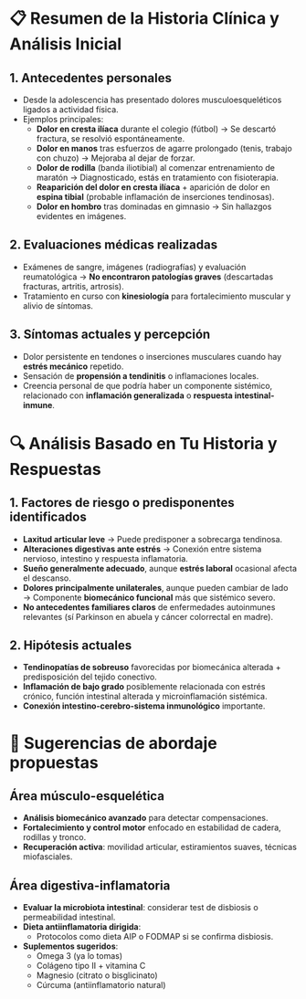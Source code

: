 # 📋 Resumen de la Historia Clínica y Análisis Inicial

## 1. Antecedentes personales
- Desde la adolescencia has presentado dolores musculoesqueléticos ligados a actividad física.
- Ejemplos principales:
  - **Dolor en cresta ilíaca** durante el colegio (fútbol) → Se descartó fractura, se resolvió espontáneamente.
  - **Dolor en manos** tras esfuerzos de agarre prolongado (tenis, trabajo con chuzo) → Mejoraba al dejar de forzar.
  - **Dolor de rodilla** (banda iliotibial) al comenzar entrenamiento de maratón → Diagnosticado, estás en tratamiento con fisioterapia.
  - **Reaparición del dolor en cresta ilíaca** + aparición de dolor en **espina tibial** (probable inflamación de inserciones tendinosas).
  - **Dolor en hombro** tras dominadas en gimnasio → Sin hallazgos evidentes en imágenes.

## 2. Evaluaciones médicas realizadas
- Exámenes de sangre, imágenes (radiografías) y evaluación reumatológica → **No encontraron patologías graves** (descartadas fracturas, artritis, artrosis).
- Tratamiento en curso con **kinesiología** para fortalecimiento muscular y alivio de síntomas.

## 3. Síntomas actuales y percepción
- Dolor persistente en tendones o inserciones musculares cuando hay **estrés mecánico** repetido.
- Sensación de **propensión a tendinitis** o inflamaciones locales.
- Creencia personal de que podría haber un componente sistémico, relacionado con **inflamación generalizada** o **respuesta intestinal-inmune**.

# 🔍 Análisis Basado en Tu Historia y Respuestas

## 1. Factores de riesgo o predisponentes identificados
- **Laxitud articular leve** → Puede predisponer a sobrecarga tendinosa.
- **Alteraciones digestivas ante estrés** → Conexión entre sistema nervioso, intestino y respuesta inflamatoria.
- **Sueño generalmente adecuado**, aunque **estrés laboral** ocasional afecta el descanso.
- **Dolores principalmente unilaterales**, aunque pueden cambiar de lado → Componente **biomecánico funcional** más que sistémico severo.
- **No antecedentes familiares claros** de enfermedades autoinmunes relevantes (sí Parkinson en abuela y cáncer colorrectal en madre).

## 2. Hipótesis actuales
- **Tendinopatías de sobreuso** favorecidas por biomecánica alterada + predisposición del tejido conectivo.
- **Inflamación de bajo grado** posiblemente relacionada con estrés crónico, función intestinal alterada y microinflamación sistémica.
- **Conexión intestino-cerebro-sistema inmunológico** importante.

# 🔧 Sugerencias de abordaje propuestas

## Área músculo-esquelética
- **Análisis biomecánico avanzado** para detectar compensaciones.
- **Fortalecimiento y control motor** enfocado en estabilidad de cadera, rodillas y tronco.
- **Recuperación activa**: movilidad articular, estiramientos suaves, técnicas miofasciales.

## Área digestiva-inflamatoria
- **Evaluar la microbiota intestinal**: considerar test de disbiosis o permeabilidad intestinal.
- **Dieta antiinflamatoria dirigida**:
  - Protocolos como dieta AIP o FODMAP si se confirma disbiosis.
- **Suplementos sugeridos**:
  - Omega 3 (ya lo tomas)
  - Colágeno tipo II + vitamina C
  - Magnesio (citrato o bisglicinato)
  - Cúrcuma (antiinflamatorio natural)
